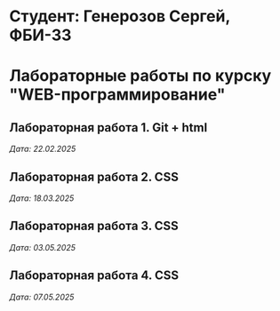 # Студент: Генерозов Сергей, ФБИ-33

# Лабораторные работы по курску "WEB-программирование"

## Лабораторная работа 1. Git + html

*Дата: 22.02.2025*

## Лабораторная работа 2. CSS

*Дата: 18.03.2025*

## Лабораторная работа 3. CSS

*Дата: 03.05.2025*

## Лабораторная работа 4. CSS

*Дата: 07.05.2025*